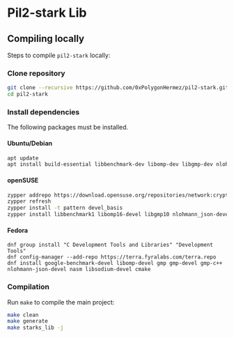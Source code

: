 # Pil2-stark Lib

## Compiling locally

Steps to compile `pil2-stark` locally:
### Clone repository

```sh
git clone --recursive https://github.com/0xPolygonHermez/pil2-stark.git
cd pil2-stark
```

### Install dependencies

The following packages must be installed.

#### Ubuntu/Debian

```sh
apt update
apt install build-essential libbenchmark-dev libomp-dev libgmp-dev nlohmann-json3-dev nasm libsodium-dev cmake
```

#### openSUSE
```sh
zypper addrepo https://download.opensuse.org/repositories/network:cryptocurrencies/openSUSE_Tumbleweed/network:cryptocurrencies.repo
zypper refresh
zypper install -t pattern devel_basis
zypper install libbenchmark1 libomp16-devel libgmp10 nlohmann_json-devel nasm libsodium-devel cmake
```

#### Fedora
```
dnf group install "C Development Tools and Libraries" "Development Tools"
dnf config-manager --add-repo https://terra.fyralabs.com/terra.repo
dnf install google-benchmark-devel libomp-devel gmp gmp-devel gmp-c++ nlohmann-json-devel nasm libsodium-devel cmake
```

### Compilation

Run `make` to compile the main project:

```sh
make clean
make generate
make starks_lib -j
```


